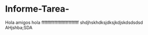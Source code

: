 # Informe-Tarea-
Hola  amigos
hola ffffffffffffffffffffffffff
shdjhskhdksjdksjkdjskdsdsdsd
AHjshba;SDA
